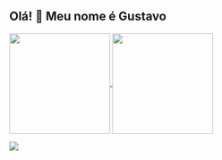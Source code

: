 ## Olá! :wave: Meu nome é Gustavo

 <div>
  <a href="https://github.com/gustavobtflores">
  <img align="center" height="180em" src="https://github-readme-stats.vercel.app/api?username=gustavobtflores&show_icons=true&theme=dracula&include_all_commits=true&count_private=true"/>
  <img align="center" height="180em" src="https://github-readme-stats.vercel.app/api/top-langs/?username=gustavobtflores&layout=compact&langs_count=16&theme=dracula"/>
<div>

<a href="https://www.linkedin.com/in/gustavobtflores"><img src="https://img.shields.io/badge/LinkedIn-0077B5?style=for-the-badge&logo=linkedin&logoColor=white"></a>
